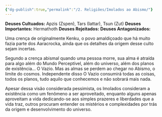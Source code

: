 ```yaml
---
{"dg-publish":true,"permalink":"/2. Religiões/Imolados ao Abismo/"}
---
```


 __Deuses Cultuados:__ Apzis (Zspen), Tars (Iattar), Tsun (Zut)
 __Deuses Importantes:__ Hermathoth
 __Deuses Rejeitados:__ 
 __Deuses Antagonizados:__ 

Uma crença de originalmente Kenku, o povo amaldiçoado que há muito fazia parte dos Aaracrocka, ainda que os detalhes da origem desse culto sejam incertas. 

Segundo a crença abismal quando uma pessoa morre, sua alma é atraída para algo além do Mundo Perceptível, além do universo, além dos planos de existência… O Vazio. Mas as almas se perdem ao chegar no Abismo, o limite do cosmos. Independente disso O Vazio consumirá todas as coisas, todos os planos, tudo aquilo que conhecemos e não sobrará mais nada.

Apesar dessa visão considerada pessimista, os Imolados consideram a existência como um fenômeno a ser aproveitado, enquanto alguns apenas aproveitam a vida dedicando-se aos simples prazeres e liberdades que a vida traz, outros procuram entender os mistérios e complexidades por trás da origem e desenvolvimento do universo. 
